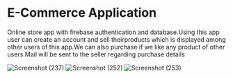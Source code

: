 # E-Commerce Application
Online store app with firebase authentication and database.Using this app user can create an account and sell theirproducts which is displayed among other users of this app.We can also purchase if we like any product of other users.Mail will be sent to the seller regarding purchase details
 
![Screenshot (237)](https://user-images.githubusercontent.com/78861911/126934741-b8d16d4b-69ac-4a3c-b140-8123b82d9086.png)
![Screenshot (252)](https://user-images.githubusercontent.com/78861911/126934810-764f4015-96dc-4dfa-af59-932eac806d62.png)
![Screenshot (253)](https://user-images.githubusercontent.com/78861911/126934951-6dba6409-a519-40f2-a936-7776e009ead8.png)


